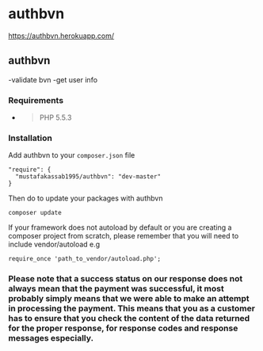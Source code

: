 # authbvn
https://authbvn.herokuapp.com/

## authbvn
-validate bvn
-get user info


### Requirements
- > PHP 5.5.3

### Installation

Add authbvn to your `composer.json` file
```
"require": {
  "mustafakassab1995/authbvn": "dev-master"
}
```

Then do to update your packages with authbvn
```
composer update
```

If your framework does not autoload by default or you are creating a composer project from scratch, please
remember that you will need to include vendor/autoload e.g
```
require_once 'path_to_vendor/autoload.php';
```



### Please note that a success status on our response does not always mean that the payment was successful, it most probably simply means that we were able to make an attempt in processing the payment. This means that you as a customer has to ensure that you check the content of the data returned for the proper response, for response codes and response messages especially.
